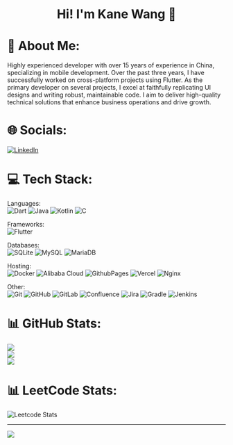 <h1 align="center">Hi! I'm Kane Wang 👋</h1>

# 💫 About Me:
Highly experienced developer with over 15 years of experience in China, specializing in mobile development. Over the past three years, I have successfully worked on cross-platform projects using Flutter. As the primary developer on several projects, I excel at faithfully replicating UI designs and writing robust, maintainable code. I aim to deliver high-quality technical solutions that enhance business operations and drive growth.

# 🌐 Socials:
[![LinkedIn](https://img.shields.io/badge/LinkedIn-%230077B5.svg?logo=linkedin&logoColor=white)](https://www.linkedin.com/in/wangkane/) 

# 💻 Tech Stack:

Languages:\
![Dart](https://img.shields.io/badge/dart-%230175C2.svg?style=plastic&logo=dart&logoColor=white)
![Java](https://img.shields.io/badge/java-%23ED8B00.svg?style=plastic&logo=openjdk&logoColor=white)
![Kotlin](https://img.shields.io/badge/kotlin-%237F52FF.svg?style=plastic&logo=kotlin&logoColor=white)
![C](https://img.shields.io/badge/c-%2300599C.svg?style=plastic&logo=c&logoColor=white)

Frameworks:\
![Flutter](https://img.shields.io/badge/Flutter-%2302569B.svg?style=plastic&logo=Flutter&logoColor=white)

Databases:\
![SQLite](https://img.shields.io/badge/sqlite-%2307405e.svg?style=plastic&logo=sqlite&logoColor=white) 
![MySQL](https://img.shields.io/badge/mysql-4479A1.svg?style=plastic&logo=mysql&logoColor=white)
![MariaDB](https://img.shields.io/badge/MariaDB-003545?style=plastic&logo=mariadb&logoColor=white)

Hosting:\
![Docker](https://img.shields.io/badge/docker-%230db7ed.svg?style=plastic&logo=docker&logoColor=white)
![Alibaba Cloud](https://img.shields.io/badge/AlibabaCloud-%23FF6701.svg?style=plastic&logo=alibabacloud&logoColor=white)
![GithubPages](https://img.shields.io/badge/github%20pages-121013?style=plastic&logo=github&logoColor=white)
![Vercel](https://img.shields.io/badge/vercel-%23000000.svg?style=plastic&logo=vercel&logoColor=white)
![Nginx](https://img.shields.io/badge/nginx-%23009639.svg?style=plastic&logo=nginx&logoColor=white)

Other:\
![Git](https://img.shields.io/badge/git-%23F05033.svg?style=plastic&logo=git&logoColor=white)
![GitHub](https://img.shields.io/badge/github-%23121011.svg?style=plastic&logo=github&logoColor=white)
![GitLab](https://img.shields.io/badge/gitlab-%23181717.svg?style=plastic&logo=gitlab&logoColor=white) 
![Confluence](https://img.shields.io/badge/confluence-%23172BF4.svg?style=plastic&logo=confluence&logoColor=white)
![Jira](https://img.shields.io/badge/jira-%230A0FFF.svg?style=plastic&logo=jira&logoColor=white)
![Gradle](https://img.shields.io/badge/Gradle-02303A.svg?style=plastic&logo=Gradle&logoColor=white)
![Jenkins](https://img.shields.io/badge/jenkins-%232C5263.svg?style=plastic&logo=jenkins&logoColor=white)

# 📊 GitHub Stats:
![](https://github-readme-stats.vercel.app/api?username=w4lk3r&theme=default&hide_border=false&include_all_commits=false&count_private=false)<br/>
![](https://github-readme-streak-stats.herokuapp.com/?user=w4lk3r&theme=default&hide_border=false)<br/>
![](https://github-readme-stats.vercel.app/api/top-langs/?username=w4lk3r&theme=default&hide_border=false&include_all_commits=false&count_private=false&layout=compact)


# 📊 LeetCode Stats:
![Leetcode Stats](https://leetcard.jacoblin.cool/wangkane)

---
[![](https://visitcount.itsvg.in/api?id=w4lk3r&icon=0&color=0)](https://i.wangkang.tech)

<!-- Proudly created with GPRM ( https://gprm.itsvg.in ) -->

